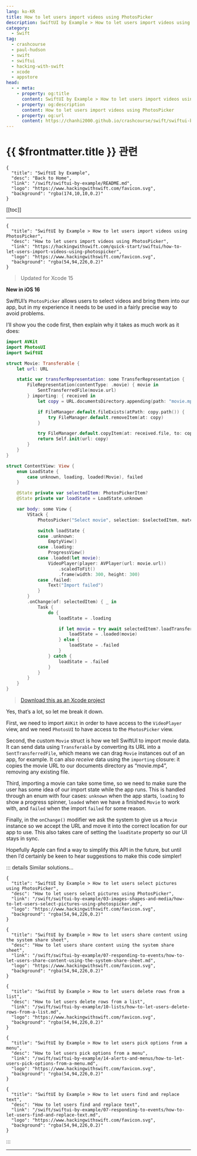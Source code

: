 ```yaml
---
lang: ko-KR
title: How to let users import videos using PhotosPicker
description: SwiftUI by Example > How to let users import videos using PhotosPicker
category:
  - Swift
tag: 
  - crashcourse
  - paul-hudson
  - swift
  - swiftui
  - hacking-with-swift
  - xcode
  - appstore
head:
  - - meta:
    - property: og:title
      content: SwiftUI by Example > How to let users import videos using PhotosPicker
    - property: og:description
      content: How to let users import videos using PhotosPicker
    - property: og:url
      content: https://chanhi2000.github.io/crashcourse/swift/swiftui-by-example/03-images-shapes-and-media/how-to-let-users-import-videos-using-photospicker.html
---
```


# {{ $frontmatter.title }} 관련

```component VPCard
{
  "title": "SwiftUI by Example",
  "desc": "Back to Home",
  "link": "/swift/swiftui-by-example/README.md",
  "logo": "https://www.hackingwithswift.com/favicon.svg",
  "background": "rgba(174,10,10,0.2)"
}
```

[[toc]]

---

```component VPCard
{
  "title": "SwiftUI by Example > How to let users import videos using PhotosPicker",
  "desc": "How to let users import videos using PhotosPicker",
  "link": "https://hackingwithswift.com/quick-start/swiftui/how-to-let-users-import-videos-using-photospicker",
  "logo": "https://www.hackingwithswift.com/favicon.svg",
  "background": "rgba(54,94,226,0.2)"
}
```

> Updated for Xcode 15

**New in iOS 16**

SwiftUI’s `PhotosPicker` allows users to select videos and bring them into our app, but in my experience it needs to be used in a fairly precise way to avoid problems.

I’ll show you the code first, then explain why it takes as much work as it does:

```swift
import AVKit
import PhotosUI
import SwiftUI

struct Movie: Transferable {
    let url: URL

    static var transferRepresentation: some TransferRepresentation {
        FileRepresentation(contentType: .movie) { movie in
            SentTransferredFile(movie.url)
        } importing: { received in
            let copy = URL.documentsDirectory.appending(path: "movie.mp4")

            if FileManager.default.fileExists(atPath: copy.path()) {
                try FileManager.default.removeItem(at: copy)
            }

            try FileManager.default.copyItem(at: received.file, to: copy)
            return Self.init(url: copy)
        }
    }
}

struct ContentView: View {
    enum LoadState {
        case unknown, loading, loaded(Movie), failed
    }

    @State private var selectedItem: PhotosPickerItem?
    @State private var loadState = LoadState.unknown

    var body: some View {
        VStack {
            PhotosPicker("Select movie", selection: $selectedItem, matching: .videos)

            switch loadState {
            case .unknown:
                EmptyView()
            case .loading:
                ProgressView()
            case .loaded(let movie):
                VideoPlayer(player: AVPlayer(url: movie.url))
                    .scaledToFit()
                    .frame(width: 300, height: 300)
            case .failed:
                Text("Import failed")
            }
        }
        .onChange(of: selectedItem) { _ in
            Task {
                do {
                    loadState = .loading

                    if let movie = try await selectedItem?.loadTransferable(type: Movie.self) {
                        loadState = .loaded(movie)
                    } else {
                        loadState = .failed
                    }
                } catch {
                    loadState = .failed
                }
            }
        }
    }
}
```

> [<FontIcon icon="fas fa-file-zipper"/>Download this as an Xcode project](https://www.hackingwithswift.com/files/projects/swiftui/how-to-let-users-import-videos-using-photospicker-1.zip)

Yes, that’s a lot, so let me break it down.

First, we need to import `AVKit` in order to have access to the `VideoPlayer` view, and we need `PhotosUI` to have access to the `PhotosPicker` view.

Second, the custom `Movie` struct is how we tell SwiftUI to import movie data. It can send data using `Transferable` by converting its URL into a `SentTransferredFile`, which means we can drag `Movie` instances out of an app, for example. It can also *receive* data using the `importing` closure: it copies the movie URL to our documents directory as “movie.mp4”, removing any existing file.

Third, importing a movie can take some time, so we need to make sure the user has some idea of our import state while the app runs. This is handled through an enum with four cases: `unknown` when the app starts, `loading` to show a progress spinner, `loaded` when we have a finished `Movie` to work with, and `failed` when the import `failed` for some reason.

Finally, in the `onChange()` modifier we ask the system to give us a `Movie` instance so we accept the URL and move it into the correct location for our app to use. This also takes care of setting the `loadState` property so our UI stays in sync.

Hopefully Apple can find a way to simplify this API in the future, but until then I’d certainly be keen to hear suggestions to make this code simpler!

::: details Similar solutions…

```component VPCard
{
  "title": "SwiftUI by Example > How to let users select pictures using PhotosPicker",
  "desc": "How to let users select pictures using PhotosPicker",
  "link": "/swift/swiftui-by-example/03-images-shapes-and-media/how-to-let-users-select-pictures-using-photospicker.md",
  "logo": "https://www.hackingwithswift.com/favicon.svg",
  "background": "rgba(54,94,226,0.2)"
}
```

```component VPCard
{
  "title": "SwiftUI by Example > How to let users share content using the system share sheet",
  "desc": "How to let users share content using the system share sheet",
  "link": "/swift/swiftui-by-example/07-responding-to-events/how-to-let-users-share-content-using-the-system-share-sheet.md",
  "logo": "https://www.hackingwithswift.com/favicon.svg",
  "background": "rgba(54,94,226,0.2)"
}
```

```component VPCard
{
  "title": "SwiftUI by Example > How to let users delete rows from a list",
  "desc": "How to let users delete rows from a list",
  "link": "/swift/swiftui-by-example/10-lists/how-to-let-users-delete-rows-from-a-list.md",
  "logo": "https://www.hackingwithswift.com/favicon.svg",
  "background": "rgba(54,94,226,0.2)"
}
```

```component VPCard
{
  "title": "SwiftUI by Example > How to let users pick options from a menu",
  "desc": "How to let users pick options from a menu",
  "link": "/swift/swiftui-by-example/14-alerts-and-menus/how-to-let-users-pick-options-from-a-menu.md",
  "logo": "https://www.hackingwithswift.com/favicon.svg",
  "background": "rgba(54,94,226,0.2)"
}
```

```component VPCard
{
  "title": "SwiftUI by Example > How to let users find and replace text",
  "desc": "How to let users find and replace text",
  "link": "/swift/swiftui-by-example/07-responding-to-events/how-to-let-users-find-and-replace-text.md",
  "logo": "https://www.hackingwithswift.com/favicon.svg",
  "background": "rgba(54,94,226,0.2)"
}
```

:::

---

<TagLinks />